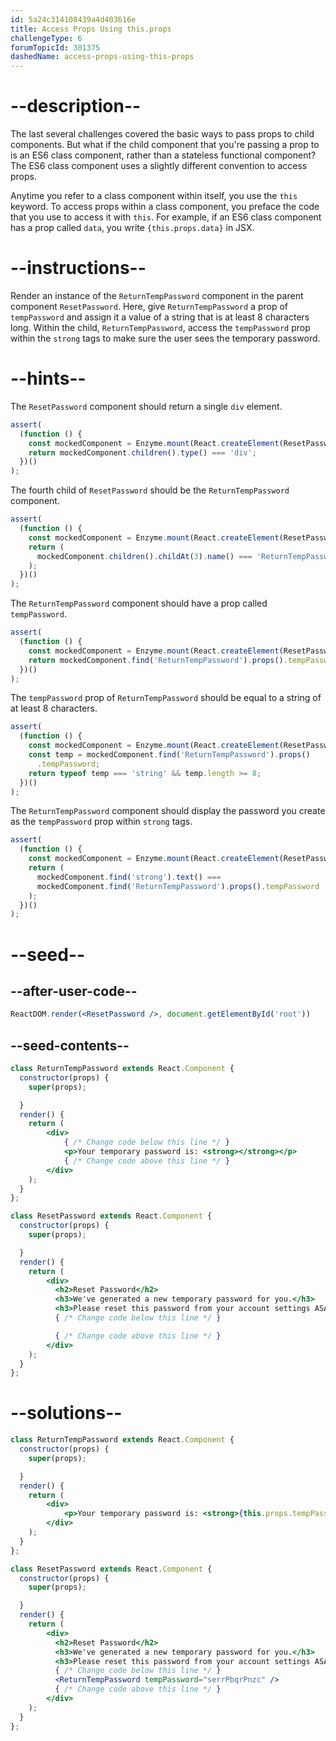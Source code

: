 ```yaml
---
id: 5a24c314108439a4d403616e
title: Access Props Using this.props
challengeType: 6
forumTopicId: 301375
dashedName: access-props-using-this-props
---
```


# --description--

The last several challenges covered the basic ways to pass props to child components. But what if the child component that you're passing a prop to is an ES6 class component, rather than a stateless functional component? The ES6 class component uses a slightly different convention to access props.

Anytime you refer to a class component within itself, you use the `this` keyword. To access props within a class component, you preface the code that you use to access it with `this`. For example, if an ES6 class component has a prop called `data`, you write `{this.props.data}` in JSX.

# --instructions--

Render an instance of the `ReturnTempPassword` component in the parent component `ResetPassword`. Here, give `ReturnTempPassword` a prop of `tempPassword` and assign it a value of a string that is at least 8 characters long. Within the child, `ReturnTempPassword`, access the `tempPassword` prop within the `strong` tags to make sure the user sees the temporary password.

# --hints--

The `ResetPassword` component should return a single `div` element.

```js
assert(
  (function () {
    const mockedComponent = Enzyme.mount(React.createElement(ResetPassword));
    return mockedComponent.children().type() === 'div';
  })()
);
```

The fourth child of `ResetPassword` should be the `ReturnTempPassword` component.

```js
assert(
  (function () {
    const mockedComponent = Enzyme.mount(React.createElement(ResetPassword));
    return (
      mockedComponent.children().childAt(3).name() === 'ReturnTempPassword'
    );
  })()
);
```

The `ReturnTempPassword` component should have a prop called `tempPassword`.

```js
assert(
  (function () {
    const mockedComponent = Enzyme.mount(React.createElement(ResetPassword));
    return mockedComponent.find('ReturnTempPassword').props().tempPassword;
  })()
);
```

The `tempPassword` prop of `ReturnTempPassword` should be equal to a string of at least 8 characters.

```js
assert(
  (function () {
    const mockedComponent = Enzyme.mount(React.createElement(ResetPassword));
    const temp = mockedComponent.find('ReturnTempPassword').props()
      .tempPassword;
    return typeof temp === 'string' && temp.length >= 8;
  })()
);
```

The `ReturnTempPassword` component should display the password you create as the `tempPassword` prop within `strong` tags.

```js
assert(
  (function () {
    const mockedComponent = Enzyme.mount(React.createElement(ResetPassword));
    return (
      mockedComponent.find('strong').text() ===
      mockedComponent.find('ReturnTempPassword').props().tempPassword
    );
  })()
);
```

# --seed--

## --after-user-code--

```jsx
ReactDOM.render(<ResetPassword />, document.getElementById('root'))
```

## --seed-contents--

```jsx
class ReturnTempPassword extends React.Component {
  constructor(props) {
    super(props);

  }
  render() {
    return (
        <div>
            { /* Change code below this line */ }
            <p>Your temporary password is: <strong></strong></p>
            { /* Change code above this line */ }
        </div>
    );
  }
};

class ResetPassword extends React.Component {
  constructor(props) {
    super(props);

  }
  render() {
    return (
        <div>
          <h2>Reset Password</h2>
          <h3>We've generated a new temporary password for you.</h3>
          <h3>Please reset this password from your account settings ASAP.</h3>
          { /* Change code below this line */ }

          { /* Change code above this line */ }
        </div>
    );
  }
};
```

# --solutions--

```jsx
class ReturnTempPassword extends React.Component {
  constructor(props) {
    super(props);

  }
  render() {
    return (
        <div>
            <p>Your temporary password is: <strong>{this.props.tempPassword}</strong></p>
        </div>
    );
  }
};

class ResetPassword extends React.Component {
  constructor(props) {
    super(props);

  }
  render() {
    return (
        <div>
          <h2>Reset Password</h2>
          <h3>We've generated a new temporary password for you.</h3>
          <h3>Please reset this password from your account settings ASAP.</h3>
          { /* Change code below this line */ }
          <ReturnTempPassword tempPassword="serrPbqrPnzc" />
          { /* Change code above this line */ }
        </div>
    );
  }
};
```
